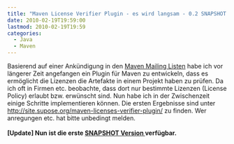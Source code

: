 ```yaml
---
title: "Maven License Verifier Plugin - es wird langsam - 0.2 SNAPSHOT Verfügbar"
date: 2010-02-19T19:59:00
lastmod: 2010-02-19T19:59
categories:
  - Java
  - Maven
---
```

Basierend auf einer Ankündigung in den <a href="http://old.nabble.com/RFC%3A-Maven-License-Verifier-Plugin-tt27445231.html#a27445231">Maven Mailing Listen</a> habe ich vor längerer Zeit angefangen ein Plugin für Maven zu entwickeln, dass es ermöglicht die Lizenzen die Artefakte in einem Projekt haben zu prüfen. Da ich oft in Firmen etc. beobachte, dass dort nur bestimmte Lizenzen (License Policy) erlaubt bzw. erwünscht sind. Nun habe ich in der Zwischenzeit einige Schritte implementieren können. Die ersten Ergebnisse sind unter <a href="http://site.supose.org/maven-licenses-verifier-plugin/">http://site.supose.org/maven-licenses-verifier-plugin/</a> zu finden. Wer anregungen etc. hat bitte unbedingt melden.
<br>
<br>
<b>[Update] Nun ist die erste <a href="http://old.nabble.com/-ANNOUNCEMENT----Maven-License-Verifier-Plugin-0.2-SNAPSHOT-ts27658754.html">SNAPSHOT Version </a>verfügbar.</b>
